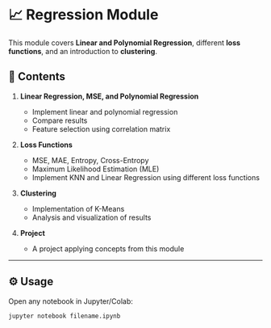 # 📈 Regression Module

This module covers **Linear and Polynomial Regression**, different **loss functions**, and an introduction to **clustering**.

## 📂 Contents
1. **Linear Regression, MSE, and Polynomial Regression**  
   - Implement linear and polynomial regression  
   - Compare results  
   - Feature selection using correlation matrix  

2. **Loss Functions**  
   - MSE, MAE, Entropy, Cross-Entropy  
   - Maximum Likelihood Estimation (MLE)  
   - Implement KNN and Linear Regression using different loss functions  

3. **Clustering**  
   - Implementation of K-Means  
   - Analysis and visualization of results  

4. **Project**  
   - A project applying concepts from this module  

---

## ⚙️ Usage
Open any notebook in Jupyter/Colab:
```bash
jupyter notebook filename.ipynb

